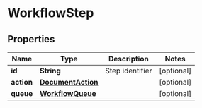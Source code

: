

# WorkflowStep


## Properties

| Name | Type | Description | Notes |
|------------ | ------------- | ------------- | -------------|
|**id** | **String** | Step identifier |  [optional] |
|**action** | [**DocumentAction**](DocumentAction.md) |  |  [optional] |
|**queue** | [**WorkflowQueue**](WorkflowQueue.md) |  |  [optional] |



